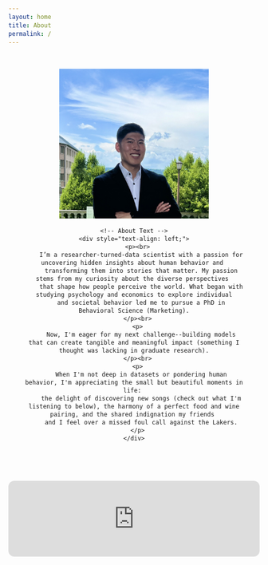 ```yaml
---
layout: home
title: About
permalink: /
---
```


<section class="about-content" style="background-color: transparent; padding: 2rem;">
  <div class="about-container" style="max-width: 800px; margin: 0 auto; text-align: center;">
    <!-- Profile Image -->
    <img 
      src="../profile.jpg" 
      alt="Jeffrey Kang" 
      style="margin: 0 auto 1rem auto; display: block; width: 300px; height: 300px; border-radius: 0; object-fit: cover;"
    >
    
    <!-- About Text -->
    <div style="text-align: left;">
      <p><br>
        I’m a researcher-turned-data scientist with a passion for uncovering hidden insights about human behavior and 
        transforming them into stories that matter. My passion stems from my curiosity about the diverse perspectives 
        that shape how people perceive the world. What began with studying psychology and economics to explore individual
        and societal behavior led me to pursue a PhD in Behavioral Science (Marketing).
      </p><br>
      <p>
        Now, I'm eager for my next challenge--building models that can create tangible and meaningful impact (something I thought was lacking in graduate research).
      </p><br>
      <p>
        When I'm not deep in datasets or pondering human behavior, I'm appreciating the small but beautiful moments in life: 
        the delight of discovering new songs (check out what I'm listening to below), the harmony of a perfect food and wine pairing, and the shared indignation my friends 
        and I feel over a missed foul call against the Lakers.
      </p>
    </div>
  </div>
</section>

<!-- Spotify Playlist -->
<div style="margin: 2rem auto; max-width: 800px; text-align: center;">
  <iframe 
    style="border-radius: 12px; width: 100%; height: 152px;" 
    src="https://open.spotify.com/embed/playlist/37i9dQZF1EpeyF17qgYBK0?utm_source=generator&theme=0" 
    frameBorder="0" 
    allowfullscreen 
    allow="autoplay; clipboard-write; encrypted-media; fullscreen; picture-in-picture" 
    loading="lazy">
  </iframe>
</div>
